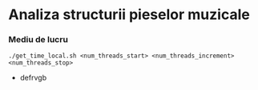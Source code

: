 # Analiza structurii pieselor muzicale

### Mediu de lucru
```
./get_time_local.sh <num_threads_start> <num_threads_increment> <num_threads_stop>
```
- defrvgb
